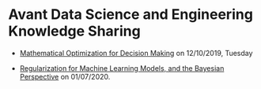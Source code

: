 # Avant Data Science and Engineering Knowledge Sharing

- [Mathematical Optimization for Decision Making](./math_opt) on 12/10/2019, Tuesday

- [Regularization for Machine Learning Models, and the Bayesian Perspective](./regularization) on 01/07/2020.
